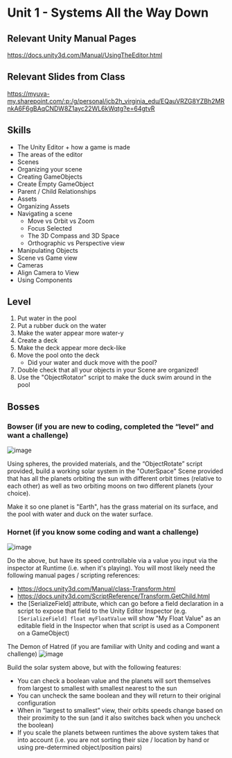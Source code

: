 # Unit 1 - Systems All the Way Down

## Relevant Unity Manual Pages
https://docs.unity3d.com/Manual/UsingTheEditor.html

## Relevant Slides from Class
https://myuva-my.sharepoint.com/:p:/g/personal/jcb2h_virginia_edu/EQauVRZG8YZBh2MRnkA6F6gBAqCNDW8Z1ayc22WL6kWqtg?e=64gtvR

## Skills

* The Unity Editor + how a game is made
* The areas of the editor
* Scenes
* Organizing your scene
* Creating GameObjects
* Create Empty GameObject
* Parent / Child Relationships
* Assets
* Organizing Assets 
* Navigating a scene
	* Move vs Orbit vs Zoom
	* Focus Selected
	* The 3D Compass and 3D Space
	* Orthographic vs Perspective view
* Manipulating Objects
* Scene vs Game view
* Cameras
* Align Camera to View
* Using Components

## Level

1. Put water in the pool 
2. Put a rubber duck on the water
3. Make the water appear more water-y
4. Create a deck
5. Make the deck appear more deck-like
6. Move the pool onto the deck
	* Did your water and duck move with the pool?
7. Double check that all your objects in your Scene are organized!
8. Use the "ObjectRotator" script to make the duck swim around in the pool

## Bosses
### Bowser (if you are new to coding, completed the “level” and want a challenge)
![image](https://user-images.githubusercontent.com/7291792/187090817-9c0523ad-2e40-4760-8f93-b92516b64b7f.png=300x)

Using spheres, the provided materials, and the “ObjectRotate” script provided, build a working solar system in the "OuterSpace" Scene provided that has all the planets orbiting the sun with different orbit times (relative to each other) as well as two orbiting moons on two different planets (your choice).

Make it so one planet is "Earth", has the grass material on its surface, and the pool with water and duck on the water surface.

### Hornet (if you know some coding and want a challenge)
![image](https://user-images.githubusercontent.com/7291792/187090928-364593f1-da58-46bc-a4a5-e777fd46fdd2.png)

Do the above, but have its speed controllable via a value you input via the inspector at Runtime (i.e. when it's playing). 
You will most likely need the following manual pages / scripting references:
* https://docs.unity3d.com/Manual/class-Transform.html
* https://docs.unity3d.com/ScriptReference/Transform.GetChild.html
* the [SerializeField] attribute, which can go before a field declaration in a script to expose that field to the Unity Editor Inspector (e.g. `[SerializeField] float myFloatValue` will show "My Float Value" as an editable field in the Inspector when that script is used as a Component on a GameObject)

The Demon of Hatred (if you are familiar with Unity and coding and want a challenge)
![image](https://user-images.githubusercontent.com/7291792/187091229-df150009-ed6c-4d7b-8640-3c79fa270cbd.png)

Build the solar system above, but with the following features:
* You can check a boolean value and the planets will sort themselves from largest to smallest with smallest nearest to the sun
* You can uncheck the same boolean and they will return to their original configuration
* When in “largest to smallest” view, their orbits speeds change based on their proximity to the sun (and it also switches back when you uncheck the boolean)
* If you scale the planets between runtimes the above system takes that into account (i.e. you are not sorting their size / location by hand or using pre-determined object/position pairs)
